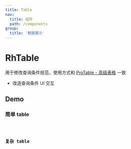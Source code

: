 ```yaml
---
title: Table
nav:
  title: 组件
  path: /components
group:
  title: '数据展示'
---
```


# RhTable

用于修改查询条件规范，使用方式和 [ProTable - 高级表格](https://procomponents.ant.design/components/table?current=1&pageSize=5) 一致

- 改造查询条件 UI 交互

## Demo

### 简单 table

<code src="./demos/simple.tsx">

### 复杂 table

<code src="./demos/complex.tsx">

<API src="./index.tsx" />
